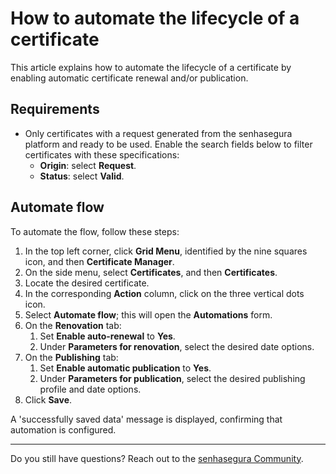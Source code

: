 # How to automate the lifecycle of a certificate

This article explains how to automate the lifecycle of a certificate by enabling automatic certificate renewal and/or publication.

## Requirements

* Only certificates with a request generated from the senhasegura platform and ready to be used. Enable the search fields below to filter certificates with these specifications:
    * **Origin**: select **Request**.
    * **Status**: select **Valid**.

## Automate flow
To automate the flow, follow these steps:

1. In the top left corner, click **Grid Menu**, identified by the nine squares icon, and then **Certificate Manager**.
2. On the side menu, select **Certificates**, and then **Certificates**.
3. Locate the desired certificate.
4. In the corresponding **Action** column, click on the three vertical dots icon.
5. Select **Automate flow**; this will open the **Automations** form.
6. On the **Renovation** tab:
    1. Set **Enable auto-renewal** to **Yes**.
    2. Under **Parameters for renovation**, select the desired date options.
7. On the **Publishing** tab:
    1. Set **Enable automatic publication** to **Yes**.
    2. Under **Parameters for publication**, select the desired publishing profile and date options.
8. Click **Save**.

A 'successfully saved data' message is displayed, confirming that automation is configured.
***
Do you still have questions? Reach out to the [senhasegura Community](https://community.senhasegura.io/).